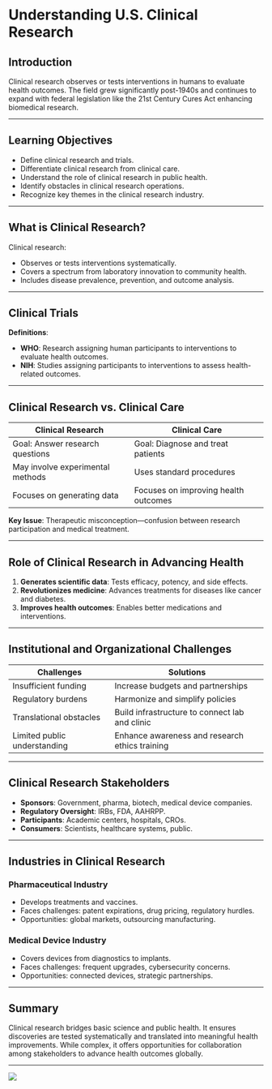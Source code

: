 # Understanding U.S. Clinical Research

## Introduction

Clinical research observes or tests interventions in humans to evaluate health outcomes. The field grew significantly post-1940s and continues to expand with federal legislation like the 21st Century Cures Act enhancing biomedical research.

---

## Learning Objectives

- Define clinical research and trials.
- Differentiate clinical research from clinical care.
- Understand the role of clinical research in public health.
- Identify obstacles in clinical research operations.
- Recognize key themes in the clinical research industry.

---

## What is Clinical Research?

Clinical research:

- Observes or tests interventions systematically.
- Covers a spectrum from laboratory innovation to community health.
- Includes disease prevalence, prevention, and outcome analysis.

---

## Clinical Trials

**Definitions**:

- **WHO**: Research assigning human participants to interventions to evaluate health outcomes.
- **NIH**: Studies assigning participants to interventions to assess health-related outcomes.

---

## Clinical Research vs. Clinical Care

| **Clinical Research**         | **Clinical Care**               |
|--------------------------------|----------------------------------|
| Goal: Answer research questions | Goal: Diagnose and treat patients |
| May involve experimental methods | Uses standard procedures        |
| Focuses on generating data     | Focuses on improving health outcomes |

**Key Issue**: Therapeutic misconception—confusion between research participation and medical treatment.

---

## Role of Clinical Research in Advancing Health

1. **Generates scientific data**: Tests efficacy, potency, and side effects.
2. **Revolutionizes medicine**: Advances treatments for diseases like cancer and diabetes.
3. **Improves health outcomes**: Enables better medications and interventions.

---

## Institutional and Organizational Challenges

| **Challenges**                              | **Solutions**                                       |
|---------------------------------------------|----------------------------------------------------|
| Insufficient funding                        | Increase budgets and partnerships                 |
| Regulatory burdens                          | Harmonize and simplify policies                   |
| Translational obstacles                     | Build infrastructure to connect lab and clinic    |
| Limited public understanding                | Enhance awareness and research ethics training    |

---

## Clinical Research Stakeholders

- **Sponsors**: Government, pharma, biotech, medical device companies.
- **Regulatory Oversight**: IRBs, FDA, AAHRPP.
- **Participants**: Academic centers, hospitals, CROs.
- **Consumers**: Scientists, healthcare systems, public.

---

## Industries in Clinical Research

### Pharmaceutical Industry

- Develops treatments and vaccines.
- Faces challenges: patent expirations, drug pricing, regulatory hurdles.
- Opportunities: global markets, outsourcing manufacturing.

### Medical Device Industry

- Covers devices from diagnostics to implants.
- Faces challenges: frequent upgrades, cybersecurity concerns.
- Opportunities: connected devices, strategic partnerships.

---

## Summary

Clinical research bridges basic science and public health. It ensures discoveries are tested systematically and translated into meaningful health improvements. While complex, it offers opportunities for collaboration among stakeholders to advance health outcomes globally.

---

[![](https://mermaid.ink/img/pako:eNpdkk1T2zAQhv-KRueEAceOqQ-dgbhAaGlSwgmZwyJvbE1lKaOPtCGT_97FTTIEnaR9n_3QK225tDXygjcOVi17KivDaF2JiVZGSdDsET2Ck-0LGw6_smtxiwYdBPRsIRWaoJZKshICvOxTe24iHnFtdQzKGvVG8APWSiqDJ1Qppt3K2TXpdwg6tGwWg7Qd-j32TSwC_MbW6hqd_z_CjVisrPHWHaE-fEsdm6ghWLdhszXhqmnDCXIn5uACjbECE06zp2JCNWOHx6r3YtKC1mga3Df-Lm6iqZVp2NT7eJzxvhd_fGx_HV2N5kR_EE8OjCeAHCFbZ68-gNSfqvwU8_iqydCrP-DIaH-QZ2Jq6uiDU4dp5mLegutAIpn8_lB7YHPI6Klfojee5BLXSuJHig843bcDVdP7b9-zKh5a7LDiBW1rXELUoeKV2REKMdjFxkheBBdxwJ2NTcuLJWhPp7iq6U-UCugfdcco-fxsbXdIoSMvtvwvL4ZZepYkyTgfX-ZfRudplg_4hhdJOjq7SMZZfp4nyegiS7LdgL_1FUig4CgdJ3l-medZnu7-AaR43rk?type=png)](https://mermaid.live/edit#pako:eNpdkk1T2zAQhv-KRueEAceOqQ-dgbhAaGlSwgmZwyJvbE1lKaOPtCGT_97FTTIEnaR9n_3QK225tDXygjcOVi17KivDaF2JiVZGSdDsET2Ck-0LGw6_smtxiwYdBPRsIRWaoJZKshICvOxTe24iHnFtdQzKGvVG8APWSiqDJ1Qppt3K2TXpdwg6tGwWg7Qd-j32TSwC_MbW6hqd_z_CjVisrPHWHaE-fEsdm6ghWLdhszXhqmnDCXIn5uACjbECE06zp2JCNWOHx6r3YtKC1mga3Df-Lm6iqZVp2NT7eJzxvhd_fGx_HV2N5kR_EE8OjCeAHCFbZ68-gNSfqvwU8_iqydCrP-DIaH-QZ2Jq6uiDU4dp5mLegutAIpn8_lB7YHPI6Klfojee5BLXSuJHig843bcDVdP7b9-zKh5a7LDiBW1rXELUoeKV2REKMdjFxkheBBdxwJ2NTcuLJWhPp7iq6U-UCugfdcco-fxsbXdIoSMvtvwvL4ZZepYkyTgfX-ZfRudplg_4hhdJOjq7SMZZfp4nyegiS7LdgL_1FUig4CgdJ3l-medZnu7-AaR43rk)
